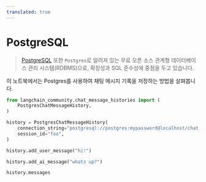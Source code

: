 ```yaml
---
translated: true
---
```


# PostgreSQL

>[PostgreSQL](https://en.wikipedia.org/wiki/PostgreSQL) 또한 `Postgres`로 알려져 있는 무료 오픈 소스 관계형 데이터베이스 관리 시스템(RDBMS)으로, 확장성과 SQL 준수성에 중점을 두고 있습니다.

이 노트북에서는 Postgres를 사용하여 채팅 메시지 기록을 저장하는 방법을 살펴봅니다.

```python
from langchain_community.chat_message_histories import (
    PostgresChatMessageHistory,
)

history = PostgresChatMessageHistory(
    connection_string="postgresql://postgres:mypassword@localhost/chat_history",
    session_id="foo",
)

history.add_user_message("hi!")

history.add_ai_message("whats up?")
```

```python
history.messages
```
